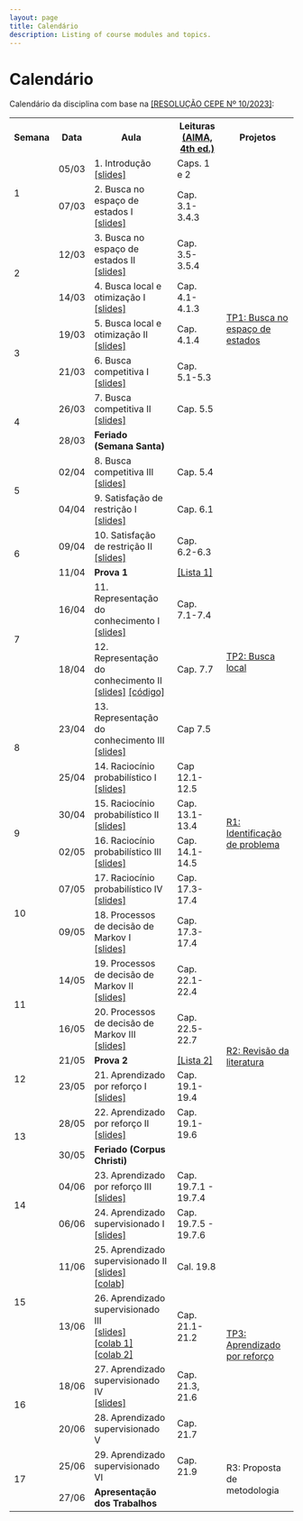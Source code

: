 ```yaml
---
layout: page
title: Calendário
description: Listing of course modules and topics.
---
```


# Calendário

Calendário da disciplina com base na [[RESOLUÇÃO CEPE Nº 10/2023]](https://res.ufv.br/wp-content/uploads/2023/11/Resolucao-Cepe-no-10-2023.pdf):

<!-- {% for module in site.modules %}
{{ module }}
{% endfor %} -->

<table>
  <tr>
    <th>Semana</th>
    <th>Data</th>
    <th>Aula</th>
    <th>Leituras<br><a href="https://aima.cs.berkeley.edu/">(AIMA, 4th ed.)</a></th>
    <th>Projetos</th>
  </tr>

  <!-- Semana 1 -->
  <tr>
    <td rowspan="2">1</td>
    <td>05/03</td>
    <td>1. Introdução<br><a href="{{ 'assets/slides/A01-introducao.pdf' | relative_url }}">[slides]</a></td>
    <td>Caps. 1 e 2</td>
    <td></td>
  </tr>
  <tr>
    <td>07/03</td>
    <td>2. Busca no espaço de estados I<br><a href="{{ 'assets/slides/A02-busca-estados1.pdf' | relative_url }}">[slides]</a></td>
    <td>Cap. 3.1-3.4.3</td>
    <td></td>
  </tr>

  <!-- Semana 2 -->
  <tr>
    <td rowspan="2">2</td>
    <td>12/03</td>
    <td>3. Busca no espaço de estados II<br><a href="{{ 'assets/slides/A03-busca-estados2.pdf' | relative_url }}">[slides]</a></td>
    <td>Cap. 3.5-3.5.4</td>
    <td rowspan="5"><a href="{{ site.url }}/assignments/tp1-busca">TP1: Busca no espaço de estados</a></td>
  </tr>
  <tr>
    <td>14/03</td>
    <td>4. Busca local e otimização I<br><a href="{{ 'assets/slides/A04-busca-local1.pdf' | relative_url }}">[slides]</a></td>
    <td>Cap. 4.1-4.1.3</td>
  </tr>

  <!-- Semana 3 -->
  <tr>
    <td rowspan="2">3</td>
    <td>19/03</td>
    <td>5. Busca local e otimização II<br><a href="{{ 'assets/slides/A05-busca-local2.pdf' | relative_url }}">[slides]</a></td>
    <td>Cap. 4.1.4</td>
  </tr>
  <tr>
    <td>21/03</td>
    <td>6. Busca competitiva I<br><a href="{{ 'assets/slides/A06-busca-adversarial1.pdf' | relative_url }}">[slides]</a></td>
    <td>Cap. 5.1-5.3</td>
  </tr>

  <!-- Semana 5 -->
  <tr>
    <td rowspan="2">4</td>
    <td>26/03</td>
    <td>7. Busca competitiva II<br><a href="{{ 'assets/slides/A07-busca-adversarial2.pdf' | relative_url }}">[slides]</a></td>
    <td>Cap. 5.5</td>
  </tr>
  <tr>
    <td>28/03</td>
    <td><b>Feriado (Semana Santa)</b></td>
    <td></td>
    <td></td>
  </tr>

  <!-- Semana 6 -->
  <tr>
    <td rowspan="2">5</td>
    <td>02/04</td>
    <td>8. Busca competitiva III<br><a href="{{ 'assets/slides/A08-busca-adversarial3.pdf' | relative_url }}">[slides]</a></td>
    <td>Cap. 5.4</td>
    <td></td>
  </tr>
  <tr>
    <td>04/04</td>
    <td>9. Satisfação de restrição I<br><a href="{{ 'assets/slides/A09-csp1.pdf' | relative_url }}">[slides]</a></td>
    <td>Cap. 6.1</td>
    <td></td>
  </tr>

  <!-- Semana 7 -->
  <tr>
    <td rowspan="2">6</td>
    <td>09/04</td>
    <td>10. Satisfação de restrição II<br><a href="{{ 'assets/slides/A10-csp2.pdf' | relative_url }}">[slides]</a></td>
    <td>Cap. 6.2-6.3</td>
    <td rowspan="6"><a href="{{ site.url }}/assignments/tp2-busca-local">TP2: Busca local</a></td>
  </tr>
  <tr>
    <td>11/04</td>
    <td><b>Prova 1</b></td>
    <td><a href="{{ 'assets/homework/lista1.pdf' | relative_url }}">[Lista 1]</a></td>
  </tr>

  <!-- Semana 8 -->
  <tr>
    <td rowspan="2">7</td>
    <td>16/04</td>
    <td>11. Representação do conhecimento I<br><a href="{{ 'assets/slides/A11-conhecimento1.pdf' | relative_url }}">[slides]</a></td>
    <td>Cap. 7.1-7.4</td>
  </tr>
  <tr>
    <td>18/04</td>
    <td>12. Representação do conhecimento II<br>
      <a href="{{ 'assets/slides/A12-conhecimento2.pdf' | relative_url }}">[slides]</a>
      <a href="{{ 'assets/code/A12-conhecimento.zip' | relative_url }}">[código]</a>
    </td>
    <td>Cap. 7.7</td>
  </tr>  

  <!-- Semana 9 -->
  <tr>
    <td rowspan="2">8</td>
    <td>23/04</td>
    <td>13. Representação do conhecimento III<br><a href="{{ 'assets/slides/A13-conhecimento3.pdf' | relative_url }}">[slides]</a></td>
    <td>Cap 7.5</td>
  </tr>
  <tr>
    <td>25/04</td>
    <td>14. Raciocínio probabilístico I<br><a href="{{ 'assets/slides/A14-incerteza1.pdf' | relative_url }}">[slides]</a></td>
    <td>Cap 12.1-12.5</td>  
  </tr>  

  <!-- Semana 10 -->
  <tr>
    <td rowspan="2">9</td>
    <td>30/04</td>
    <td>15. Raciocínio probabilístico II<br><a href="{{ 'assets/slides/A15-incerteza2.pdf' | relative_url }}">[slides]</a></td>
    <td>Cap. 13.1-13.4</td>
    <td rowspan="2"><a href="{{ site.url }}/assignments/r1-problema">R1: Identificação de problema</a></td>
  </tr>
  <tr>
    <td>02/05</td>
    <td>16. Raciocínio probabilístico III<br><a href="{{ 'assets/slides/A16-incerteza3.pdf' | relative_url }}">[slides]</a></td>
    <td>Cap. 14.1-14.5</td>
  </tr>  

  <!-- Semana 11 -->
  <tr>
    <td rowspan="2">10</td>
    <td>07/05</td>
    <td>17. Raciocínio probabilístico IV<br><a href="{{ 'assets/slides/A17-incerteza4.pdf' | relative_url }}">[slides]</a></td>
    <td>Cap. 17.3-17.4</td>
    <td rowspan="10"><a href="{{ site.url }}/assignments/r2-revisao">R2: Revisão da literatura</a></td>
  </tr>
  <tr>
    <td>09/05</td>
    <td>18. Processos de decisão de Markov I<br><a href="{{ 'assets/slides/A18-mdp1.pdf' | relative_url }}">[slides]</a></td>
    <td>Cap. 17.3-17.4</td>
  </tr>  

  <!-- Semana 12 -->
  <tr>
    <td rowspan="2">11</td>
    <td>14/05</td>
    <td>19. Processos de decisão de Markov II<br><a href="{{ 'assets/slides/A19-mdp2.pdf' | relative_url }}">[slides]</a></td>
    <td>Cap. 22.1-22.4</td>
  </tr>
  <tr>
    <td>16/05</td>
    <td>20. Processos de decisão de Markov III<br><a href="{{ 'assets/slides/A20-mdp3.pdf' | relative_url }}">[slides]</a></td>
    <td>Cap. 22.5-22.7</td>
  </tr>  

  <!-- Semana 13 -->
  <tr>
    <td rowspan="2">12</td>
    <td>21/05</td>
    <td><b>Prova 2</b></td>
    <td><a href="{{ 'assets/homework/lista2.pdf' | relative_url }}">[Lista 2]</a></td>
  </tr>
  <tr>
    <td>23/05</td>
    <td>21. Aprendizado por reforço I<br><a href="{{ 'assets/slides/A21-rl1.pdf' | relative_url }}">[slides]</a></td>
    <td>Cap. 19.1-19.4</td> 
  </tr>  

  <!-- Semana 14 -->
  <tr>
    <td rowspan="2">13</td>
    <td>28/05</td>
    <td>22. Aprendizado por reforço II<br><a href="{{ 'assets/slides/A22-rl2.pdf' | relative_url }}">[slides]</a></td>
    <td>Cap. 19.1-19.6</td>
  </tr>
  <tr>
    <td>30/05</td>
    <td><b>Feriado (Corpus Christi)</b></td>
    <td></td>
  </tr>  

  <!-- Semana 15 -->
  <tr>
    <td rowspan="2">14</td>
    <td>04/06</td>
    <td>23. Aprendizado por reforço III<br><a href="{{ 'assets/slides/A23-rl3.pdf' | relative_url }}">[slides]</a></td>
    <td>Cap. 19.7.1 - 19.7.4</td>
  </tr>
  <tr>
    <td>06/06</td>
    <td>24. Aprendizado supervisionado I<br><a href="{{ 'assets/slides/A24-ml1.pdf' | relative_url }}">[slides]</a></td>
    <td>Cap. 19.7.5 - 19.7.6</td>
  </tr>  

  <!-- Semana 16 -->
  <tr>
    <td rowspan="2">15</td>
    <td>11/06</td>
    <td>25. Aprendizado supervisionado II<br><a href="{{ 'assets/slides/A25-ml2.pdf' | relative_url }}">[slides]</a><br><a href="{{ 'https://colab.research.google.com/drive/1EDFQ4FTYVTx2XW4iz6FHcO_GCYy2aoUg?usp=sharing' | relative_url }}">[colab]</a></td>
    <td>Cal. 19.8</td>
    <td rowspan="4"><a href="{{ site.url }}/assignments/tp3-aprendizado-reforco">TP3: Aprendizado por reforço</a></td>
  </tr>
  <tr>
    <td>13/06</td>
    <td>26. Aprendizado supervisionado III<br><a href="{{ 'assets/slides/A26-ml3.pdf' | relative_url }}">[slides]</a><br><a href="{{ 'https://colab.research.google.com/drive/1Osf18leU7bW0lCDUfyPTqy3Xr_68iviV?usp=sharing' | relative_url }}">[colab 1]</a><br><a href="{{ 'https://colab.research.google.com/drive/1hC680xDkpO34eXwkhC9xtumpvRozKiiz?usp=sharing' | relative_url }}">[colab 2]</a></td>
    <td>Cap.  21.1-21.2</td>
  </tr>  

  <!-- Semana 17 -->
  <tr>
    <td rowspan="2">16</td>
    <td>18/06</td>
    <td>27. Aprendizado supervisionado IV<br><a href="{{ 'assets/slides/A27-ml4.pdf' | relative_url }}">[slides]</a></td>
    <td>Cap. 21.3, 21.6</td>
  </tr>
  <tr>
    <td>20/06</td>
    <td>28. Aprendizado supervisionado V</td>
    <td>Cap. 21.7</td>
  </tr>  

  <!-- Semana 18 -->
  <tr>
    <td rowspan="2">17</td>
    <td>25/06</td>
    <td>29. Aprendizado supervisionado VI</td>
    <td>Cap. 21.9</td>
    <td rowspan="2">R3: Proposta de metodologia</td>
  </tr>
  <tr>
    <td>27/06</td>
    <td><b>Apresentação dos Trabalhos</b></td>
    <td></td>
  </tr>  

</table>
